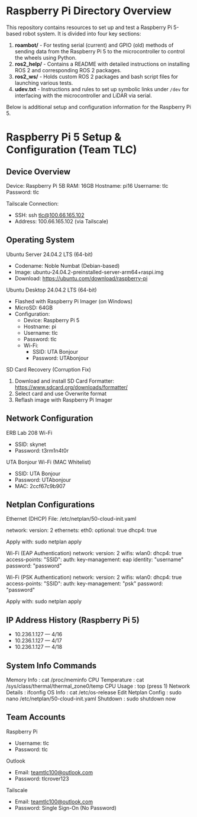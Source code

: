 Raspberry Pi Directory Overview
==========================

This repository contains resources to set up and test a Raspberry Pi 5-based robot system. It is divided into four key sections:

1. **roambot/** - For testing serial (current) and GPIO (old) methods of sending data from the Raspberry Pi 5 to the microcontroller to control the wheels using Python.
2. **ros2_help/** - Contains a README with detailed instructions on installing ROS 2 and corresponding ROS 2 packages.
3. **ros2_ws/** - Holds custom ROS 2 packages and bash script files for launching various tests.
4. **udev.txt** - Instructions and rules to set up symbolic links under `/dev` for interfacing with the microcontroller and LiDAR via serial.

Below is additional setup and configuration information for the Raspberry Pi 5.


Raspberry Pi 5 Setup & Configuration (Team TLC)
===============================================

Device Overview
---------------
Device: Raspberry Pi 5B
RAM: 16GB
Hostname: pi16
Username: tlc
Password: tlc

Tailscale Connection:
- SSH: ssh tlc@100.66.165.102
- Address: 100.66.165.102 (via Tailscale)

Operating System
----------------
Ubuntu Server 24.04.2 LTS (64-bit)
- Codename: Noble Numbat (Debian-based)
- Image: ubuntu-24.04.2-preinstalled-server-arm64+raspi.img
- Download: https://ubuntu.com/download/raspberry-pi

Ubuntu Desktop 24.04.2 LTS (64-bit)
- Flashed with Raspberry Pi Imager (on Windows)
- MicroSD: 64GB
- Configuration:
  - Device: Raspberry Pi 5
  - Hostname: pi
  - Username: tlc
  - Password: tlc
  - Wi-Fi:
    - SSID: UTA Bonjour
    - Password: UTAbonjour

SD Card Recovery (Corruption Fix)
1. Download and install SD Card Formatter: https://www.sdcard.org/downloads/formatter/
2. Select card and use Overwrite format
3. Reflash image with Raspberry Pi Imager

Network Configuration
---------------------
ERB Lab 208 Wi-Fi
- SSID: skynet
- Password: t3rm1n4t0r

UTA Bonjour Wi-Fi (MAC Whitelist)
- SSID: UTA Bonjour
- Password: UTAbonjour
- MAC: 2ccf67c9b907

Netplan Configurations
----------------------

Ethernet (DHCP)
File: /etc/netplan/50-cloud-init.yaml

network:
  version: 2
  ethernets:
    eth0:
      optional: true
      dhcp4: true

Apply with: sudo netplan apply

Wi-Fi (EAP Authentication)
network:
  version: 2
  wifis:
    wlan0:
      dhcp4: true
      access-points:
        "SSID":
          auth:
            key-management: eap
            identity: "username"
            password: "password"

Wi-Fi (PSK Authentication)
network:
  version: 2
  wifis:
    wlan0:
      dhcp4: true
      access-points:
        "SSID":
          auth:
            key-management: "psk"
            password: "password"

Apply with: sudo netplan apply

IP Address History (Raspberry Pi 5)
-----------------------------------
- 10.236.1.127 — 4/16
- 10.236.1.127 — 4/17
- 10.236.1.127 — 4/18

System Info Commands
--------------------
Memory Info           : cat /proc/meminfo
CPU Temperature       : cat /sys/class/thermal/thermal_zone0/temp
CPU Usage             : top (press 1)
Network Details       : ifconfig
OS Info               : cat /etc/os-release
Edit Netplan Config   : sudo nano /etc/netplan/50-cloud-init.yaml
Shutdown              : sudo shutdown now

Team Accounts
-------------
Raspberry Pi
- Username: tlc
- Password: tlc

Outlook
- Email: teamtlc100@outlook.com
- Password: tlcrover123

Tailscale
- Email: teamtlc100@outlook.com
- Password: Single Sign-On (No Password)
